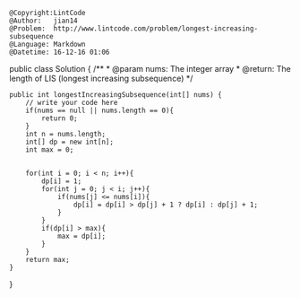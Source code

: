```
@Copyright:LintCode
@Author:   jian14
@Problem:  http://www.lintcode.com/problem/longest-increasing-subsequence
@Language: Markdown
@Datetime: 16-12-16 01:06
```


public class Solution {
    /**
     * @param nums: The integer array
     * @return: The length of LIS (longest increasing subsequence)
     */
	 
    public int longestIncreasingSubsequence(int[] nums) {
        // write your code here
        if(nums == null || nums.length == 0){
            return 0;
        }
        int n = nums.length;
        int[] dp = new int[n];
        int max = 0;
        
        
        for(int i = 0; i < n; i++){
            dp[i] = 1;
            for(int j = 0; j < i; j++){
                if(nums[j] <= nums[i]){
                    dp[i] = dp[i] > dp[j] + 1 ? dp[i] : dp[j] + 1;
                }
            }
            if(dp[i] > max){
                max = dp[i];
            }
        }
        return max;
    }
}